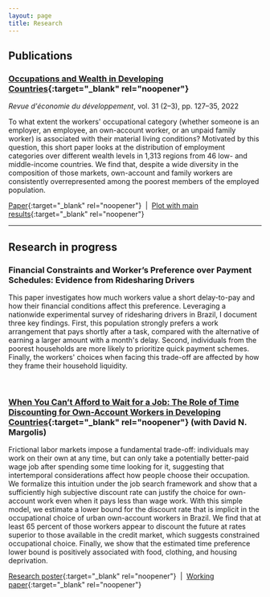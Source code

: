 ```yaml
---
layout: page
title: Research
---
```


## Publications

### [Occupations and Wealth in Developing Countries](https://doi.org/10.3917/edd.362.0127){:target="_blank" rel="noopener"}

*Revue d'économie du développement*, vol. 31 (2–3), pp. 127–35, 2022

To what extent the workers' occupational category (whether someone is an employer, an employee, an own-account worker, or an unpaid family worker) is associated with their material living conditions? Motivated by this question, this short paper looks at the distribution of employment categories over different wealth levels in 1,313 regions from 46 low- and middle-income countries. We find that, despite a wide diversity in the composition of those markets, own-account and family workers are consistently overrepresented among the poorest members of the employed population.

[Paper](https://doi.org/10.3917/edd.362.0127){:target="_blank" rel="noopener"} &nbsp;\|&nbsp; [Plot with main results](https://thiagoscarelli.github.io/assets/images/oaw_poverty_plot.png){:target="_blank" rel="noopener"}

---

## Research in progress

### Financial Constraints and Worker’s Preference over Payment Schedules: Evidence from Ridesharing Drivers

This paper investigates how much workers value a short delay-to-pay and how their financial conditions affect this preference. Leveraging a nationwide experimental survey of ridesharing drivers in Brazil, I document three key findings. First, this population strongly prefers a work arrangement that pays shortly after a task, compared with the alternative of earning a larger amount with a month's delay. Second, individuals from the poorest households are more likely to prioritize quick payment schemes. Finally, the workers' choices when facing this trade-off are affected by how they frame their household liquidity.

<br>

### [When You Can’t Afford to Wait for a Job: The Role of Time Discounting for Own-Account Workers in Developing Countries](https://econpapers.repec.org/paper/izaizadps/dp15926.htm){:target="_blank" rel="noopener"} (with David N. Margolis)

Frictional labor markets impose a fundamental trade-off: individuals may work on their own at any time, but can only take a potentially better-paid wage job after spending some time looking for it, suggesting that intertemporal considerations affect how people choose their occupation. We formalize this intuition under the job search framework and show that a sufficiently high subjective discount rate can justify the choice for own-account work even when it pays less than wage work. With this simple model, we estimate a lower bound for the discount rate that is implicit in the occupational choice of urban own-account workers in Brazil. We find that at least 65 percent of those workers appear to discount the future at rates superior to those available in the credit market, which suggests constrained occupational choice. Finally, we show that the estimated time preference lower bound is positively associated with food, clothing, and housing deprivation.

[Research poster](https://thiagoscarelli.github.io/assets/pdfs/scarelli_margolis_oaw_poster_eale_2022.pdf){:target="_blank" rel="noopener"} &nbsp;\|&nbsp; [Working paper](https://econpapers.repec.org/paper/izaizadps/dp15926.htm){:target="_blank" rel="noopener"}
